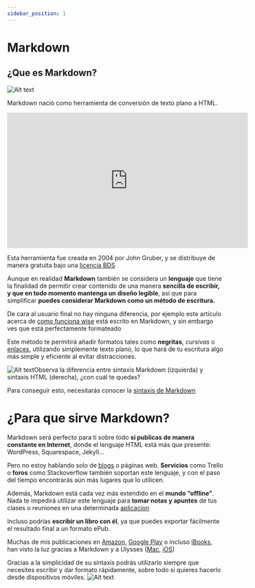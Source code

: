 ```yaml
---
sidebar_position: 1
---
```


# Markdown

## ¿Que es Markdown?

![Alt text](https://markdown.es/wp-content/uploads/2015/08/Guia-Markdown-en-espanol.jpg)

Markdown nació como herramienta de conversión de texto plano a HTML.

<iframe width="560" height="315" src="https://www.youtube.com/embed/y6XdzBNC0_0?si=8nO8aBcH0UU-e-Et" title="YouTube video player" frameborder="0" allow="accelerometer; autoplay; clipboard-write; encrypted-media; gyroscope; picture-in-picture; web-share" allowfullscreen></iframe>

Esta herramienta fue creada en 2004 por John Gruber, y se distribuye de manera gratuita bajo una [licencia BDS](https://es.wikipedia.org/wiki/Licencia_BSD)

Aunque en realidad **Markdown** también se considera un **lenguaje** que tiene la finalidad de permitir crear contenido de una manera **sencilla de escribir, y que en todo momento mantenga un diseño legible**, así que para simplificar **puedes considerar Markdown como un método de escritura.**

De cara al usuario final no hay ninguna diferencia, por ejemplo este artículo acerca de [como funciona wise](https://enfoquenomada.com/transferwise/) está escrito en Markdown, y sin embargo ves que está perfectamente formateado

Este método te permitirá añadir formatos tales como **negritas**, _cursivas_ o [enlaces](https://albiononline.com/home), utilizando simplemente texto plano, lo que hará de tu escritura algo más simple y eficiente al evitar distracciones.

![Alt text](https://markdown.es/wp-content/uploads/2015/08/Diferencia-entre-Markdown-y-HTML.jpg)Observa la diferencia entre sintaxis Markdown (izquierda) y sintaxis HTML (derecha), ¿con cuál te quedas?

Para conseguir esto, necesitarás conocer la [sintaxis de Markdown](https://markdown.es/sintaxis-markdown/)

# ¿Para que sirve Markdown? 

Markdown será perfecto para ti sobre todo **si publicas de manera constante en Internet**, donde el lenguaje HTML está más que presente: WordPress, Squarespace, Jekyll…

Pero no estoy hablando solo de [blogs](https://www.youtube.com/watch?v=36WZehAAuUI&ab_channel=LisaOno-Topic) o páginas web. **Servicios** como Trello o **foros** como Stackoverflow también soportan este lenguaje, y con el paso del tiempo encontrarás aún más lugares que lo utilicen.

Además, Markdown está cada vez más extendido en el **mundo “offline”**. Nada te impedirá utilizar este lenguaje para **tomar notas y apuntes** de tus clases o reuniones en una determinada [aplicacion](https://www.youtube.com/watch?v=36WZehAAuUI&ab_channel=LisaOno-Topic)

Incluso podrías **escribir un libro con él**, ya que puedes exportar fácilmente el resultado final a un formato ePub.

Muchas de mis publicaciones en [Amazon](https://www.amazon.com/), [Google Play](https://play.google.com/store/games?hl=es_PE&gl=US&pli=1) o incluso [iBooks](https://www.apple.com/la/apple-books/), han visto la luz gracias a Markdown y a Ulysses ([Mac](https://www.apple.com/la/mac/), [iOS](https://www.apple.com/la/ios/ios-17/))

Gracias a la simplicidad de su sintaxis podrás utilizarlo siempre que necesites escribir y dar formato rápidamente, sobre todo si quieres hacerlo desde dispositivos móviles.
![Alt text](https://markdown.es/wp-content/uploads/2015/08/Escribir-libro-en-Markdown.jpg)
